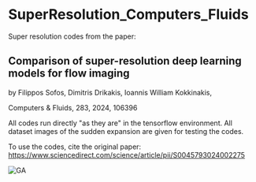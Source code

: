# SuperResolution_Computers_Fluids
Super resolution codes from the paper:
## Comparison of super-resolution deep learning models for flow imaging
by Filippos Sofos, Dimitris Drikakis, Ioannis William Kokkinakis,

Computers & Fluids, 283, 2024, 106396

All codes run directly "as they are" in the tensorflow environment.
All dataset images of the sudden expansion are given for testing the codes.

To use the codes, cite the original paper:
https://www.sciencedirect.com/science/article/pii/S0045793024002275

![GA](https://github.com/user-attachments/assets/c6587b5d-5519-4ab7-9cbb-453f435b3a5d)
